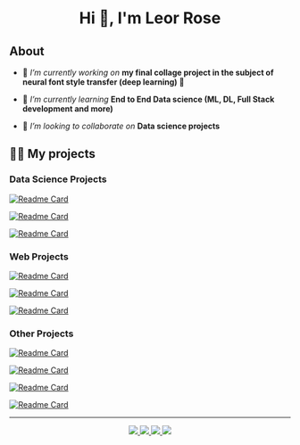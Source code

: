 <div>
   <h1 align="center">
      Hi 👋, I'm Leor Rose 
      </br>
   </h1>
</div>

## About

- 🔭 *I’m currently working on* **my final collage project in the subject of neural font style transfer (deep learning) :robot:** 

- 🌱 *I’m currently learning* **End to End Data science (ML, DL, Full Stack development and more)**

- 👯 *I’m looking to collaborate on* **Data science projects**


## 👨‍💻 My projects

### Data Science Projects
[![Readme Card](https://github-readme-stats.vercel.app/api/pin/?username=leorrose&repo=Simple-machine-learning-classifier-tool)](https://github.com/anuraghazra/github-readme-stats)

[![Readme Card](https://github-readme-stats.vercel.app/api/pin/?username=leorrose&repo=Image-classification-zero-shot-learning)](https://github.com/anuraghazra/github-readme-stats)

[![Readme Card](https://github-readme-stats.vercel.app/api/pin/?username=leorrose&repo=AnimeRS)](https://github.com/anuraghazra/github-readme-stats)
### Web Projects
[![Readme Card](https://github-readme-stats.vercel.app/api/pin/?username=leorrose&repo=B7Fun)](https://github.com/anuraghazra/github-readme-stats)

[![Readme Card](https://github-readme-stats.vercel.app/api/pin/?username=leorrose&repo=Collage-portal)](https://github.com/anuraghazra/github-readme-stats)

[![Readme Card](https://github-readme-stats.vercel.app/api/pin/?username=leorrose&repo=Front-End-Development)](https://github.com/anuraghazra/github-readme-stats)
### Other Projects
[![Readme Card](https://github-readme-stats.vercel.app/api/pin/?username=leorrose&repo=C-family-Compiler)](https://github.com/anuraghazra/github-readme-stats)

[![Readme Card](https://github-readme-stats.vercel.app/api/pin/?username=leorrose&repo=Reversi)](https://github.com/anuraghazra/github-readme-stats)

[![Readme Card](https://github-readme-stats.vercel.app/api/pin/?username=leorrose&repo=Game_Box_Project)](https://github.com/anuraghazra/github-readme-stats)

[![Readme Card](https://github-readme-stats.vercel.app/api/pin/?username=leorrose&repo=MineSweeper)](https://github.com/anuraghazra/github-readme-stats)

---

<div>
   <p align="center">
      <a href="https://linkedin.com/in/leorrose" target="_blank">
         <img src="https://img.shields.io/badge/LinkedIn-0077B5?style=for-the-badge&logo=linkedin&logoColor=white"/>
      </a>
      <a href="https://fb.com/leor.rose" target="_blank">
         <img src="https://img.shields.io/badge/Facebook-1877F2?style=for-the-badge&logo=facebook&logoColor=white"/>
      </a>
      <a href="https://wa.me/+9720503992002" target="_blank">
         <img src="https://img.shields.io/badge/WhatsApp-25D366?style=for-the-badge&logo=whatsapp&logoColor=white"/>
      </a>
      <a href="mailto:leor.rose@gmail.com" target="_blank">
         <img src="https://img.shields.io/badge/gmail-%23D14836.svg?&style=for-the-badge&logo=gmail&logoColor=white"/>
      </a>
   </p>
</div>
